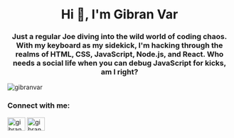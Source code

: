 <h1 align="center">Hi 👋, I'm Gibran Var</h1>
<h3 align="center">Just a regular Joe diving into the wild world of coding chaos. With my keyboard as my sidekick, I'm hacking through the realms of HTML, CSS, JavaScript, Node.js, and React. Who needs a social life when you can debug JavaScript for kicks, am I right?</h3>

<p align="left"> <img src="https://komarev.com/ghpvc/?username=gibranvar&label=Profile%20views&color=000000&style=plastic" alt="gibranvar" /> </p>

<h3 align="left">Connect with me:</h3>
<p align="left">
<a href="https://linkedin.com/in/gibran-vargas-b74560236" target="blank"><img align="center" src="https://raw.githubusercontent.com/rahuldkjain/github-profile-readme-generator/master/src/images/icons/Social/linked-in-alt.svg" alt="gibran-vargas-b74560236" height="30" width="40" /></a>
<a href="https://instagram.com/gibranvar" target="blank"><img align="center" src="https://raw.githubusercontent.com/rahuldkjain/github-profile-readme-generator/master/src/images/icons/Social/instagram.svg" alt="gibranvar" height="30" width="40" /></a>
</p>
